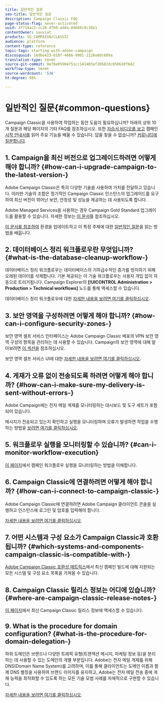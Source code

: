 ```yaml
---
title: 일반적인 질문
seo-title: 일반적인 질문
description: Campaign Classic FAQ
page-status-flag: never-activated
uuid: 3f719ac2-cc26-4fb0-adda-84666c8c38e1
contentOwner: sauviat
products: SG_CAMPAIGN/CLASSIC
audience: platform
content-type: reference
topic-tags: starting-with-adobe-campaign
discoiquuid: 16dbe423-018f-4666-9901-2120a8dc609a
translation-type: tm+mt
source-git-commit: 9ef8e05904751cc141403af20582dc850610f6d2
workflow-type: tm+mt
source-wordcount: '536'
ht-degree: 98%

---
```



# 일반적인 질문{#common-questions}

Campaign Classic을 사용하여 작업하는 동안 도움이 필요하십니까? 아래의 상위 10개 질문과 해당 페이지의 기타 FAQ를 참조하십시오. 또한 [자습서 비디오를 보고](https://docs.adobe.com/content/help/ko-KR/campaign-classic-learn/tutorials/overview.html) 캠페인 [시작 안내서를](../../platform/using/tutorials.md#step-by-step-guides) 읽어 주요 기능을 배울 수 있습니다. 답을 찾을 수 없습니까? [커뮤니티에 질문합니다](https://forums.adobe.com/community/experience-cloud/marketing-cloud/campaign).

## 1. Campaign을 최신 버전으로 업그레이드하려면 어떻게 해야 합니까? {#how-can-i-upgrade-campaign-to-the-latest-version-}

Adobe Campaign Classic은 특히 다양한 기술을 사용하여 가치를 전달하고 있습니다. 이러한 기술의 조합은 정기적인 Campaign Classic 인스턴스의 업그레이드를 요구하여 최신 버전이 뛰어난 보안, 안정성 및 성능을 제공하는 데 사용되도록 합니다.

Adobe Managed Services을 사용하는 경우 Campaign Gold Standard 업그레이드를 활용할 수 있습니다. 자세한 정보는 [이 문서](https://helpx.adobe.com/kr/campaign/kb/gold-standard.html)를 참조하십시오.

[이 문서를 참조하여](https://helpx.adobe.com/kr/campaign/kb/acc-build-upgrade.html) 환경을 업데이트하고 이 특정 주제에 대한 [일반적인 질문](https://helpx.adobe.com/kr/campaign/kb/build-upgrade-faq.html)을 읽는 방법을 배웁니다.

## 2. 데이터베이스 정리 워크플로우란 무엇입니까? {#what-is-the-database-cleanup-workflow-}

데이터베이스 정리 워크플로우는 데이터베이스의 기하급수적인 증가를 방지하기 위해 오래된 데이터를 삭제합니다. 기본 제공되는 이 기술 워크플로우는 사용자 개입 없이 자동으로 트리거됩니다. Campaign Explorer의 **[!UICONTROL Administration > Production > Technical workflows]** 노드를 통해 액세스할 수  있습니다.

데이터베이스 정리 워크플로우에 대한 [자세한 내용을 보려면 여기를 클릭하십시오](../../production/using/database-cleanup-workflow.md).

## 3. 보안 영역을 구성하려면 어떻게 해야 합니까? {#how-can-i-configure-security-zones-}

보안 영역 셀프 서비스 인터페이스는 Adobe Campaign Classic 배포의 VPN 보안 영역 구성의 항목을 관리하는 데 사용할 수 있습니다. Campaign의 보안 영역에 대해 알아보려면 [이 섹션을](../../installation/using/configuring-campaign-server.md#defining-security-zones) 참조하십시오.

보안 영역 셀프 서비스 UI에 대한 [자세한 내용을 보려면 여기를 클릭하십시오](https://helpx.adobe.com/kr/campaign/kb/configuring-security-zones-self-service.html).

## 4. 게재가 오류 없이 전송되도록 하려면 어떻게 해야 합니까? {#how-can-i-make-sure-my-delivery-is-sent-without-errors-}

Adobe Campaign에는 전자 메일 게재를 모니터링하는 대시보드 및 도구 세트가 포함되어 있습니다.

메시지가 전송되고 있는지 확인하고 실행을 모니터링하며 오류가 발생하면 작업을 수행하는 방법을 [보려면 여기를 클릭하십시오](../../delivery/using/monitoring-a-delivery.md).

## 5. 워크플로우 실행을 모니터링할 수 있습니까? {#can-i-monitor-workflow-execution}

[이 페이지](../../workflow/using/starting-a-workflow.md)에서 캠페인 워크플로우 실행을 모니터링하는 방법을 이해합니다.

## 6. Campaign Classic에 연결하려면 어떻게 해야 합니까? {#how-can-i-connect-to-campaign-classic-}

Adobe Campaign Classic에 연결하려면 Adobe Campaign 클라이언트 콘솔을 실행하고 인스턴스에 로그인 및 암호를 입력해야 합니다.

[자세한 내용을 보려면 여기를 클릭하십시오](../../platform/using/launching-adobe-campaign.md).

## 7. 어떤 시스템과 구성 요소가 Campaign Classic과 호환됩니까? {#which-systems-and-components-campaign-classic-is-compatible-with-}

[Adobe Campaign Classic 호환성 매트릭스](https://helpx.adobe.com/kr/campaign/kb/compatibility-matrix.html)에서 최신 캠페인 빌드에 대해 지원되는 모든 시스템 및 구성 요소 목록을 가져올 수 있습니다.

## 8. Campaign Classic 릴리스 정보는 어디에 있습니까? {#where-are-campaign-classic-release-notes-}

[이 페이지](https://docs.adobe.com/content/help/ko-KR/campaign-classic/using/release-notes/latest-release.html)에서 최신 Campaign Classic 릴리스 정보에 액세스할 수 있습니다.

## 9. What is the procedure for domain configuration? {#what-is-the-procedure-for-domain-delegation-}

하위 도메인은 브랜드나 다양한 트래픽 유형(트랜잭션 메시지, 마케팅 정보 등)을 분리하는 데 사용할 수 있는 도메인의 개별 부분입니다.
Adobe는 전자 메일 게재를 위해 DNS(Domain Name System)를 고려하며, 이를 통해 클라이언트는 도메인 이름과 함께 DNS 별칭을 사용하여 브랜드 이미지를 유지하고, Adobe는 전자 메일 전송 중에 게재 능력을 최적화할 수 있도록 하는 모든 기술 모범 사례를 자체적으로 구현할 수 있습니다.

[자세한 내용을 보려면 여기를 클릭하십시오](https://helpx.adobe.com/kr/campaign/kb/domain-name-delegation.html).


